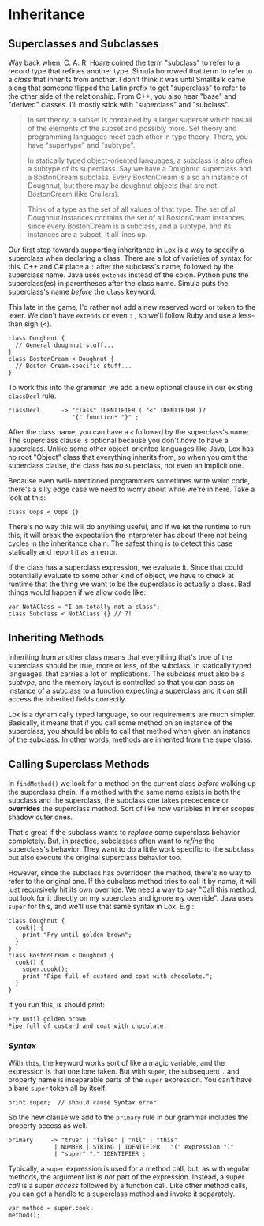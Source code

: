 # Inheritance

## Superclasses and Subclasses

Way back when, C. A. R. Hoare coined the term "subclass" to refer to a record type that refines another type.
Simula borrowed that term to refer to a *class* that inherits from another. I don't think it was until Smalltalk came
along that someone flipped the Latin prefix to get "superclass" to refer to the other side of the relationship. From 
C++, you also hear "base" and "derived" classes. I'll mostly stick with "superclass" and "subclass".

> In set theory, a subset is contained by a larger superset which has all of the elements of the subset and possibly 
> more. Set theory and programming languages meet each other in type theory. There, you have "supertype" and "subtype".
> 
> In statically typed object-oriented languages, a subclass is also often a subtype of its superclass. Say we have a 
> Doughnut superclass and a BostonCream subclass. Every BostonCream is also an instance of Doughnut, but there may be
> doughnut objects that are not BostonCream (like Crullers).
> 
> Think of a type as the set of all values of that type. The set of all Doughnut instances contains the set of all 
> BostonCream  instances since every BostonCream is a subclass, and a subtype, and its instances are a subset. It all
> lines up.

Our first step towards supporting inheritance in Lox is a way to specify a superclass when declaring a class. There are 
a lot of varieties of syntax for this. C++ and C# place a `:` after the subclass's name, followed by the superclass 
name. Java uses `extends` instead of the colon. Python puts the superclass(es) in parentheses after the class name.
Simula puts the superclass's name *before* the `class` keyword.

This late in the game, I'd rather not add a new reserved word or token to the lexer. We don't have `extends` or even `:`
, so we'll follow Ruby and use a less-than sign (<).
```shell
class Doughnut {
  // General doughnut stuff...
}
class BostonCream < Doughnut {
  // Boston Cream-specific stuff...
}
```
To work this into the grammar, we add a new optional clause in our existing `classDecl` rule.
```shell
classDecl      -> "class" IDENTIFIER ( "<" IDENTIFIER )?
                  "{" function* "}" ;
```
After the class name, you can have a `<` followed by the superclass's name. The superclass clause is optional because
you don't *have* to have a superclass. Unlike some other object-oriented languages like Java, Lox has no root "Object"
class that everything inherits from, so when you omit the superclass clause, the class has *no* superclass, not even an
implicit one.


Because even well-intentioned programmers sometimes write weird code, there's a silly edge case we need to worry about 
while we're in here. Take a look at this:
```shell
class Oops < Oops {}
```
There's no way this will do anything useful, and if we let the runtime to run this, it will break the expectation the
interpreter has about there not being cycles in the inheritance chain. The safest thing is to detect this case 
statically and report it as an error.


If the class has a superclass expression, we evaluate it. Since that could potentially evaluate to some other kind of 
object, we have to check at runtime that the thing we want to be the superclass is actually a class. Bad things would 
happen if we allow code like:
```shell
var NotAClass = "I am totally not a class";
class Subclass < NotAClass {} // ?!
```


## Inheriting Methods

Inheriting from another class means that everything that's true of the superclass should be true, more or less, of the 
subclass. In statically typed languages, that carries a lot of implications. The sub*class* must also be a sub*type*, 
and the memory layout is controlled so that you can pass an instance of a subclass to a function expecting a superclass
and it can still access the inherited fields correctly.

Lox is a dynamically typed language, so our requirements are much simpler. Basically, it means that if you call some 
method on an instance of the superclass, you should be able to call that method when given an instance of the subclass.
In other words, methods are inherited from the superclass.

## Calling Superclass Methods

In `findMethod()` we look for a method on the current class *before* walking up the superclass chain. If a method with
the same name exists in both the subclass and the superclass, the subclass one takes precedence or **overrides** the 
superclass method. Sort of like how variables in inner scopes shadow outer ones.

That's great if the subclass wants to *replace* some superclass behavior completely. But, in practice, subclasses often
want to *refine* the superclass's behavior. They want to do a little work specific to the subclass, but also execute the
original superclass behavior too.

However, since the subclass has overridden the method, there's no way to refer to the original one. If the subclass 
method tries to call it by name, it will just recursively hit its own override. We need a way to say "Call this method,
but look for it directly on my superclass and ignore my override". Java uses `super` for this, and we'll use that same
syntax in Lox. E.g.:
```shell
class Doughnut {
  cook() {
    print "Fry until golden brown";
  }
}
class BostonCream < Doughnut {
  cook() {
    super.cook();
    print "Pipe full of custard and coat with chocolate.";
  }
}
```
If you run this, is should print:
```shell
Fry until golden brown
Pipe full of custard and coat with chocolate.
```

### *Syntax*

With `this`, the keyword works sort of like a magic variable, and the expression is that one lone taken. But with 
`super`, the subsequent `.` and property name is inseparable parts of the `super` expression. You can't have a bare 
`super` token all by itself.
```shell
print super;  // should cause Syntax error.
```
So the new clause we add to the `primary` rule in our grammar includes the property access as well.
```shell
primary     -> "true" | "false" | "nil" | "this"
             | NUMBER | STRING | IDENTIFIER | "(" expression ")"
             | "super" "." IDENTIFIER ;
```
Typically, a `super` expression is used for a method call, but, as with regular methods, the argument list is *not* part
of the expression. Instead, a super *call* is a super *access* followed by a function call. Like other method calls, you
can get a handle to a superclass method and invoke it separately.
```shell
var method = super.cook;
method();
```